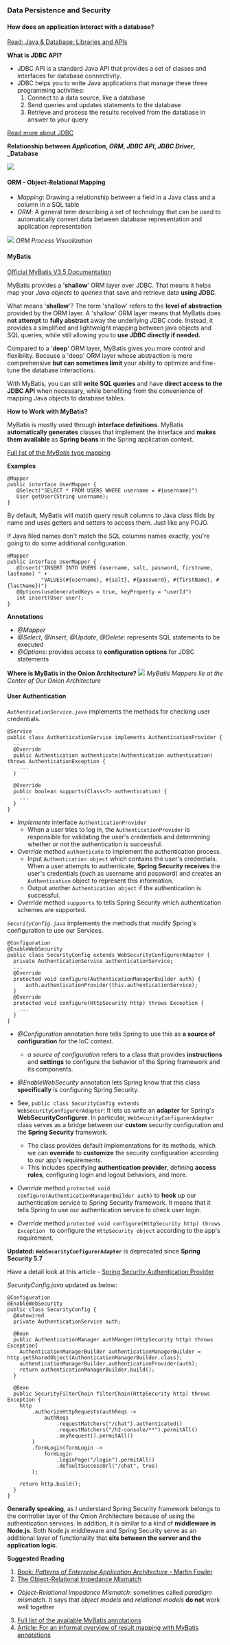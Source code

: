 ### Data Persistence and Security

#### How does an application interact with a database?

[Read: Java & Database: Libraries and APIs](https://www.marcobehler.com/guides/java-databases)

**What is JDBC API?**

- JDBC API is a standard Java API that provides a set of classes and interfaces for database connectivity. 
- JDBC helps you to write Java applications that manage these three programming activities:
  1. Connect to a data source, like a database
  2. Send queries and updates statements to the database
  3. Retrieve and process the results received from the database in answer to your query

[Read more about JDBC](https://docs.oracle.com/javase/tutorial/jdbc/overview/index.html)

**Relationship between _Application_, _ORM_, _JDBC API_, _JDBC Driver_, _Database**

![](/imgs/java_web/data-flow-app-2-db.png)

#### ORM - Object-Relational Mapping
- _Mapping_: Drawing a relationship between a field in a Java class and a column in a SQL table
- _ORM_: A general term describing a set of technology that can be used to automatically convert data between database representation and application representation

![](/imgs/java_web/l4-18-orm-is-the-norm-summary.png)
_ORM Process Visualization_

#### MyBatis

[Official MyBatis V3.5 Documentation](https://mybatis.org/mybatis-3/index.html)

MyBatis provides a '**shallow**' ORM layer over JDBC. That means it helps map your _Java objects_ to _queries_ that save and retrieve data **using JDBC**.

What means '**shallow**'? The term 'shallow' refers to the **level of abstraction** provided by the ORM layer. A 'shallow' ORM layer means that MyBatis does **not attempt** to **fully abstract** away the underlying JDBC code. Instead, it provides a simplified and lightweight mapping between java objects and SQL queries, while still allowing you to **use JDBC directly if needed.**

Compared to a '**deep**' ORM layer, MyBatis gives you more control and flexibility. Because a 'deep' ORM layer whose abstraction is more comprehensive **but can sometimes limit** your ability to optimize and fine-tune the database interactions.

With MyBatis, you can still **write SQL queries** and have **direct access to the JDBC API** when necessary, while benefiting from the convenience of mapping Java objects to database tables. 

**How to Work with MyBatis?**

MyBatis is mostly used through **interface definitions**. MyBatis **automatically generates** classes that implement the interface and **makes them available** as **Spring beans** in the Spring application context.

[Full list of the _MyBatis_ type mapping](https://mybatis.org/mybatis-3/configuration.html#typeHandlers)

**Examples**
```
@Mapper
public interface UserMapper {
   @Select("SELECT * FROM USERS WHERE username = #{username}")
   User getUser(String username);
}
```

By default, MyBatis will match query result columns to Java class filds by name and uses getters and setters to access them. Just like any POJO. 

If Java filed names don't match the SQL columns names exactly, you're going to do some additional configuration.

```
@Mapper
public interface UserMapper {
   @Insert("INSERT INTO USERS (username, salt, password, firstname, lastname) " +
           "VALUES(#{username}, #{salt}, #{password}, #{firstName}, #{lastName})")
   @Options(useGeneratedKeys = true, keyProperty = "userId")
   int insert(User user);
}
```

**Annotations**
- _@Mapper_
- _@Select_, _@Insert_, _@Update_, _@Delete_: represents SQL statements to be executed
- _@Options_: provides access to **configuration options** for JDBC statements

**Where is MyBatis in the Onion Architecture?**
![](/imgs/java_web/l4-29-mybatis-mappers.png)
_MyBatis Mappers lie at the Center of Our Onion Architecture_

#### User Authentication
_```AuthenticationService.java```_ implements the methods for checking user credentials. 


```
@Service
public class AuthenticationService implements AuthenticationProvider {
  ...
  @Override
  public Authentication authenticate(Authentication authentication) throws AuthenticationException {
    ...
  }

  @Override
  public boolean supports(Class<?> authentication) {
    ...
  }
}
```
- _Implements_ interface ```AuthenticationProvider```
  - When a user tries to log in, the ```AuthenticationProvider``` is responsible for validating the user's credentials and determining whether or not the authentication is successful.
- _Override_ method ```authenticate``` to implement the authentication process.
  - Input ```Authentication object``` which contains the user's credentials. When a user attempts to authenticate, **Spring Security receives** the user's credentials (such as username and password) and creates an ```Authentication``` object to represent this information.
  - Output another ```Authentication object``` if the authentication is successful.
- _Override_ method ```suppports``` to tells Spring Security which authentication schemes are supported.


_```SecurityConfig.java```_ implements the methods that modify Spring's configuration to use our Services.

```
@Configuration
@EnableWebSecurity
public class SecurityConfig extends WebSecurityConfigurerAdapter {
  private AuthenticationService authenticationService;
  ...
  @Override
  protected void configure(AuthenticationManagerBuilder auth) {
      auth.authenticationProvider(this.authenticationService);
  }
  @Override
  protected void configure(HttpSecurity http) throws Exception {
    ...
  }
}
```

- _@Configuration_ annotation here tells Spring to use this as **a source of configuration** for the IoC context. 
  - _a source of configuration_ refers to a class that provides **instructions** and **settings** to configure the behavior of the Spring framework and its components.
- _@EnableWebSecurity_ annotation lets Spring know that this class **specifically** is configuring Spring Security.
- See, ```public class SecurityConfig extends WebSecurityConfigurerAdapter```: It lets us write an **adapter** for Spring's **WebSecurityConfigurer**. In particular, ```WebSecurityConfigurerAdapter``` class serves as a bridge between our **custom** security configuration and the **Spring Security** framework. 
  - The class provides default implementations for its methods, which we can **override** to **customize** the security configuration according to our app's requirements. 
  - This includes specifying **authentication provider**, defining **access rules**, configuring login and logout behaviors, and more.

- _Override_ method ```protected void configure(AuthenticationManagerBuilder auth)``` to **hook** up our authentication service to Spring Security framework. It means that it tells Spring to use our authentication service to check user login.
- _Override_ method ```protected void configure(HttpSecurity http) throws Exception ``` to configure the ```HttpSecurity object``` according to the app's requirement.

**Updated:** **```WebSecurityConfigurerAdapter```** is deprecated since **Spring Security 5.7**

Have a detail look at this article - [Spring Security Authentication Provider](https://www.baeldung.com/spring-security-authentication-provider) 

_SecurityConfig.java_ updated as below:

```
@Configuration
@EnableWebSecurity
public class SecurityConfig {
  @Autowired
  private AuthenticationService auth;

  @Bean
  public AuthenticationManager authManger(HttpSecurity http) throws Exception{
    AuthenticationManagerBuilder authenticationManagerBuilder = http.getSharedObject(AuthenticationManagerBuilder.class);
    authenticationManagerBuilder.authenticationProvider(auth);
    return authenticationManagerBuilder.build();
  }

  @Bean
  public SecurityFilterChain filterChain(HttpSecurity http) throws Exception {
    http
        .authorizeHttpRequests(authReqs -> 
            authReqs
                .requestMatchers("/chat").authenticated()
                .requestMatchers("/h2-console/**").permitAll()
                .anyRequest().permitAll()
        )
        .formLogin(formLogin -> 
            formLogin
                .loginPage("/login").permitAll()
                .defaultSuccessUrl("/chat", true)
        );

    return http.build();
  }
}
```


**Generally speaking**, as I understand Spring Security framework belongs to the controller layer of the Onion Architecture because of using the authentication services. In addition, it is similar to a kind of **middleware in Node.js**. Both Node.js middleware and Spring Security serve as an additional layer of functionality that **sits between the server and the application logic**.

**Suggested Reading**
1. [Book: _Patterns of Enterprise Application Architecture_ - Martin Fowler](https://martinfowler.com/books/eaa.html)
2. [The Object-Relational Impedance Mismatch](https://hibernate.org/orm/what-is-an-orm/)
  - _Object-Relational Impedance Mismatch_: sometimes called _paradigm mismatch_. It says that _object models_ and _relational models_ **do not** work well together
3. [Full list of the available MyBatis annotations](https://mybatis.org/mybatis-3/java-api.html)
4. [Article: For an informal overview of result mapping with MyBatis annotations](https://medium.com/@hsvdahiya/mybatis-annotations-result-mapping-spring-79944ff74b84)
